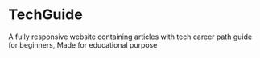 # TechGuide
A fully responsive website containing articles with tech career path guide for beginners, Made for educational purpose
